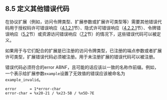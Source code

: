 ## 8.5 定义其他错误代码

在协议扩展（例如，访问令牌类型、扩展参数或扩展许可类型等）需要其他错误代码用于授权码许可错误响应（[4.1.2.1](../Section04/4.1.2.1.md)节）、隐式许可错误响应（[4.2.2.1](../Section04/4.2.2.1.md)节）、令牌错误响应（[5.2](../Section5.2.md)节）或资源访问错误响应（[7.2](../Section07/7.2.md)节）的情况下，这些错误代码可以被定义。

如果用于与它们配合的扩展是已注册的访问令牌类型，已注册的端点参数或者扩展许可类型，扩展错误代码必须被注册。用于未注册扩展的错误代码可以被注册。

错误代码必须符合的error ABNF，且可能的话应该以一致的名称作前缀。例如，一个表示给扩展参数`example`设置了无效值的错误应该被命名为`example_invalid`。

```
error      = 1*error-char
error-char = %x20-21 / %x23-5B / %x5D-7E
```

